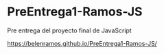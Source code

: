 # PreEntrega1-Ramos-JS
Pre entrega del proyecto final de JavaScript

https://belenramos.github.io/PreEntrega1-Ramos-JS/
